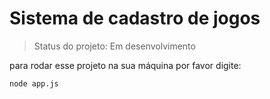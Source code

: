 # Sistema de cadastro de jogos

> Status do projeto: Em desenvolvimento

para rodar esse projeto na sua máquina por favor digite:

```
node app.js 
```
